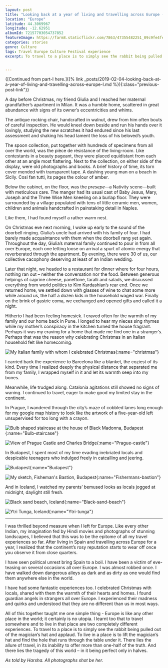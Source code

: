 ```yaml
---
layout: post
title: "Looking back at a year of living and travelling across Europe - II"
location: "Europe"
latitude: 44.3069967
longitude: -12.62951
albumId: 72157703054737852
featureImage: https://farm8.staticflickr.com/7863/47355482251_09c9fe4fe8_c.jpg
categories: stories
genre: Culture
tags: Travel Europe Culture Festival experience
excerpt: To travel to a place is to simply see the rabbit being pulled out of the magician’s hat and applaud. To live in a place is to lift the magician’s hat and find the hole that runs through the table under it.


---
```

{[Continued from part-I here.]({% link _posts/2019-02-04-looking-back-at-a-year-of-living-and-travelling-across-europe-I.md %}){:class="previous-post-link"}}

A day before Christmas, my friend Giulia and I reached her maternal grandfather’s apartment in Milan. It was a humble home, scattered in great abundance with signs of its owner’s eccentricities and whims. 

The antique rocking chair, handcrafted in walnut, drew from him often bouts of careful inspection. He would kneel down beside and run his hands over it lovingly, studying the new scratches it had endured since his last assessment and shaking his head lament the loss of his beloved’s youth.

The spoon collection, put together with hundreds of specimens from all over the world, was the pièce de résistance of the living-room. Like contestants in a beauty pageant, they were placed equidistant from each other at an angle most flattering. Next to the collection, on either side of the display, were old photographs and books. A brief history of time, its torn cover mended with transparent tape. A dashing young man on a beach in Sicily. Cosi fan tutti, its pages the colour of amber. 

Below the cabinet, on the floor, was the _presepe_—a Nativity scene—built with meticulous care. The manger had its usual cast of Baby Jesus, Mary, Joseph and the Three Wise Men kneeling on a burlap floor. They were surrounded by a village populated with tens of little ceramic men, women, children and animals handcrafted in painstaking detail in Naples. 

Like them, I had found myself a rather warm nest. 

On Christmas eve next morning, I woke up early to the sound of the doorbell ringing. Giulia’s uncle had arrived with his family of four. I had barely made acquaintance with them when the doorbell rang yet again. Throughout the day, Giulia’s maternal family continued to pour in from all over Europe, each one letting loose on arrival a spurt of atomic energy that reverberated through the apartment. By evening, there were 30 of us, our collective cacophony deserving at least of an Indian wedding.  

Later that night, we headed to a restaurant for dinner where for four hours, nothing ran out – neither the conversation nor the food. Between generous helpings of caprine cheese, panettone, taralli and salads, we discussed everything from world politics to Kim Kardashian’s rear end. Once we returned home, we settled down with glasses of wine to chat some more while around us, the half a dozen kids in the household waged war. Finally on the brink of gastric coma, we exchanged and opened gifts and called it a night. 

Hitherto I had been feeling homesick. I craved often for the warmth of my family and our home back in Pune. I longed to hear my nieces sing rhymes while my mother’s conspiracy in the kitchen turned the house fragrant. Perhaps it was my craving for a home that made me find one in a stranger’s. Perhaps that was the reason why celebrating Christmas in an Italian household felt like homecoming. 

![My Italian family with whom I celebrated Christmas](){:name="christmas"} 

I carried back the experience to Barcelona like a blanket, the coziest of its kind. Every time I realized deeply the physical distance that separated me from my family, I wrapped myself in it and let its warmth seep into my bones. 

Meanwhile, life trudged along. Catalonia agitations still showed no signs of waning. I continued to travel, eager to make good my limited stay in the continent. 

In Prague, I wandered through the city’s maze of cobbled lanes long enough for my google map history to look like the artwork of a five-year-old left unsupervised for too long with a crayon. 

![Bulb shaped staircase at the house of Black Madonna, Budapest](){:name="Bulb-staircase"} 

![View of Prague Castle and Charles Bridge](){:name="Prague-castle"} 

In Budapest, I spent most of my time evading inebriated locals and despicable teenagers who indulged freely in catcalling and jeering. 

![Budapest](){:name="Budapest"}

![My sketch, Fisheman's Bastion, Budapest](){:name="Fishermans-bastion"}

And in Iceland, I watched my parents’ bemused looks as locals jogged at midnight, daylight still
fresh.

![Black sand beach, Iceland](){:name="Black-sand-beach"}

![Ytri Tunga, Iceland](){:name="Ytri-tunga"}

***

I was thrilled beyond measure when I left for Europe. Like every other Indian, my imagination fed by Hindi movies and photographs of stunning landscapes, I believed that this was to be the epitome of all my travel experiences so far. After living in Spain and travelling across Europe for a year, I realized that the continent’s rosy reputation starts to wear off once you observe it from close quarters. 

I have seen political unrest bring Spain to a boil. I have been a victim of eve-teasing on several occasions all over Europe. I was almost robbed once. I have walked down dangerous alleys as dark and as dirty as one would find them anywhere else in the world.

I have had some fantastic experiences too. I celebrated Christmas with locals, shared with them the warmth of their hearts and homes. I found guardian angels in strangers all over Europe. I experienced their madness and quirks and understood that they are no different than us in most ways.

All of this together taught me one simple thing - Europe is like any other place in the world; it certainly is no utopia. I learnt too that to travel somewhere and to live in that place are two completely different experiences. To travel to a place is to simply see the rabbit being pulled out of the magician’s hat and applaud. To live in a place is to lift the magician’s hat and find the hole that runs through the table under it. There lies the allure of travel, in its inability to offer more than one-half of the truth. And there lies the tragedy of this world – in it being perfect only in halves.

_As told by Harsha. All photographs shot be her._